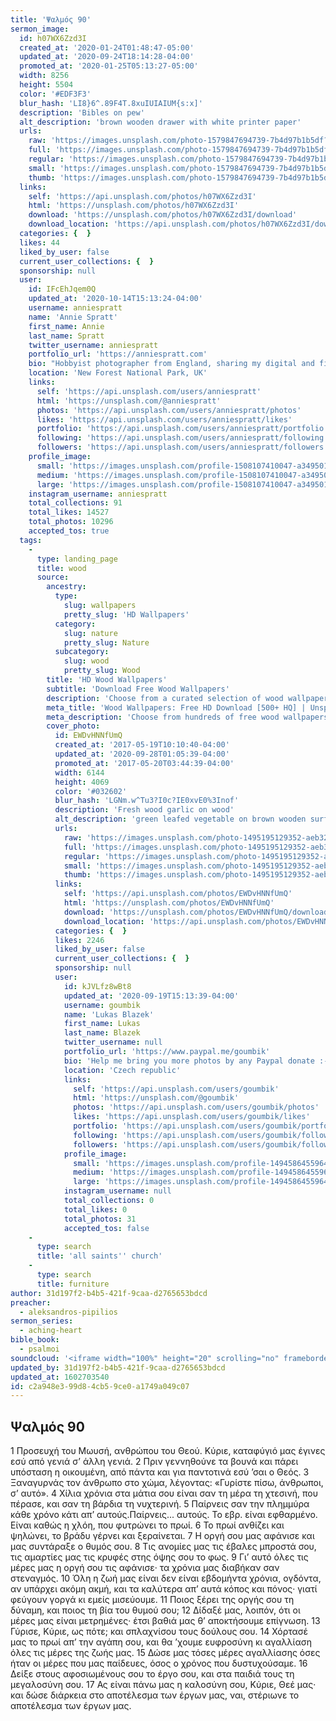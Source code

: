 ```yaml
---
title: 'Ψαλμός 90'
sermon_image:
  id: h07WX6Zzd3I
  created_at: '2020-01-24T01:48:47-05:00'
  updated_at: '2020-09-24T18:14:28-04:00'
  promoted_at: '2020-01-25T05:13:27-05:00'
  width: 8256
  height: 5504
  color: '#EDF3F3'
  blur_hash: 'LI8}6^.89F4T.8xuIUIAIUM{s:x]'
  description: 'Bibles on pew'
  alt_description: 'brown wooden drawer with white printer paper'
  urls:
    raw: 'https://images.unsplash.com/photo-1579847694739-7b4d97b1b5df?ixlib=rb-1.2.1&ixid=eyJhcHBfaWQiOjE2Mzc0OX0'
    full: 'https://images.unsplash.com/photo-1579847694739-7b4d97b1b5df?ixlib=rb-1.2.1&q=85&fm=jpg&crop=entropy&cs=srgb&ixid=eyJhcHBfaWQiOjE2Mzc0OX0'
    regular: 'https://images.unsplash.com/photo-1579847694739-7b4d97b1b5df?ixlib=rb-1.2.1&q=80&fm=jpg&crop=entropy&cs=tinysrgb&w=1080&fit=max&ixid=eyJhcHBfaWQiOjE2Mzc0OX0'
    small: 'https://images.unsplash.com/photo-1579847694739-7b4d97b1b5df?ixlib=rb-1.2.1&q=80&fm=jpg&crop=entropy&cs=tinysrgb&w=400&fit=max&ixid=eyJhcHBfaWQiOjE2Mzc0OX0'
    thumb: 'https://images.unsplash.com/photo-1579847694739-7b4d97b1b5df?ixlib=rb-1.2.1&q=80&fm=jpg&crop=entropy&cs=tinysrgb&w=200&fit=max&ixid=eyJhcHBfaWQiOjE2Mzc0OX0'
  links:
    self: 'https://api.unsplash.com/photos/h07WX6Zzd3I'
    html: 'https://unsplash.com/photos/h07WX6Zzd3I'
    download: 'https://unsplash.com/photos/h07WX6Zzd3I/download'
    download_location: 'https://api.unsplash.com/photos/h07WX6Zzd3I/download'
  categories: {  }
  likes: 44
  liked_by_user: false
  current_user_collections: {  }
  sponsorship: null
  user:
    id: IFcEhJqem0Q
    updated_at: '2020-10-14T15:13:24-04:00'
    username: anniespratt
    name: 'Annie Spratt'
    first_name: Annie
    last_name: Spratt
    twitter_username: anniespratt
    portfolio_url: 'https://anniespratt.com'
    bio: "Hobbyist photographer from England, sharing my digital and film photos along with vintage slide scans.  \r\nClick the 'Collections' tab below to view my images in handy folders 💛"
    location: 'New Forest National Park, UK'
    links:
      self: 'https://api.unsplash.com/users/anniespratt'
      html: 'https://unsplash.com/@anniespratt'
      photos: 'https://api.unsplash.com/users/anniespratt/photos'
      likes: 'https://api.unsplash.com/users/anniespratt/likes'
      portfolio: 'https://api.unsplash.com/users/anniespratt/portfolio'
      following: 'https://api.unsplash.com/users/anniespratt/following'
      followers: 'https://api.unsplash.com/users/anniespratt/followers'
    profile_image:
      small: 'https://images.unsplash.com/profile-1508107410047-a34950174b6b?ixlib=rb-1.2.1&q=80&fm=jpg&crop=faces&cs=tinysrgb&fit=crop&h=32&w=32'
      medium: 'https://images.unsplash.com/profile-1508107410047-a34950174b6b?ixlib=rb-1.2.1&q=80&fm=jpg&crop=faces&cs=tinysrgb&fit=crop&h=64&w=64'
      large: 'https://images.unsplash.com/profile-1508107410047-a34950174b6b?ixlib=rb-1.2.1&q=80&fm=jpg&crop=faces&cs=tinysrgb&fit=crop&h=128&w=128'
    instagram_username: anniespratt
    total_collections: 91
    total_likes: 14527
    total_photos: 10296
    accepted_tos: true
  tags:
    -
      type: landing_page
      title: wood
      source:
        ancestry:
          type:
            slug: wallpapers
            pretty_slug: 'HD Wallpapers'
          category:
            slug: nature
            pretty_slug: Nature
          subcategory:
            slug: wood
            pretty_slug: Wood
        title: 'HD Wood Wallpapers'
        subtitle: 'Download Free Wood Wallpapers'
        description: 'Choose from a curated selection of wood wallpapers for your mobile and desktop screens. Always free on Unsplash.'
        meta_title: 'Wood Wallpapers: Free HD Download [500+ HQ] | Unsplash'
        meta_description: 'Choose from hundreds of free wood wallpapers. Download HD wallpapers for free on Unsplash.'
        cover_photo:
          id: EWDvHNNfUmQ
          created_at: '2017-05-19T10:10:40-04:00'
          updated_at: '2020-09-28T01:05:39-04:00'
          promoted_at: '2017-05-20T03:44:39-04:00'
          width: 6144
          height: 4069
          color: '#032602'
          blur_hash: 'LGNm.w^Tu3?I0c?IE0xvE0%3Inof'
          description: 'Fresh wood garlic on wood'
          alt_description: 'green leafed vegetable on brown wooden surface'
          urls:
            raw: 'https://images.unsplash.com/photo-1495195129352-aeb325a55b65?ixlib=rb-1.2.1'
            full: 'https://images.unsplash.com/photo-1495195129352-aeb325a55b65?ixlib=rb-1.2.1&q=85&fm=jpg&crop=entropy&cs=srgb'
            regular: 'https://images.unsplash.com/photo-1495195129352-aeb325a55b65?ixlib=rb-1.2.1&q=80&fm=jpg&crop=entropy&cs=tinysrgb&w=1080&fit=max'
            small: 'https://images.unsplash.com/photo-1495195129352-aeb325a55b65?ixlib=rb-1.2.1&q=80&fm=jpg&crop=entropy&cs=tinysrgb&w=400&fit=max'
            thumb: 'https://images.unsplash.com/photo-1495195129352-aeb325a55b65?ixlib=rb-1.2.1&q=80&fm=jpg&crop=entropy&cs=tinysrgb&w=200&fit=max'
          links:
            self: 'https://api.unsplash.com/photos/EWDvHNNfUmQ'
            html: 'https://unsplash.com/photos/EWDvHNNfUmQ'
            download: 'https://unsplash.com/photos/EWDvHNNfUmQ/download'
            download_location: 'https://api.unsplash.com/photos/EWDvHNNfUmQ/download'
          categories: {  }
          likes: 2246
          liked_by_user: false
          current_user_collections: {  }
          sponsorship: null
          user:
            id: kJVLfz8wBt8
            updated_at: '2020-09-19T15:13:39-04:00'
            username: goumbik
            name: 'Lukas Blazek'
            first_name: Lukas
            last_name: Blazek
            twitter_username: null
            portfolio_url: 'https://www.paypal.me/goumbik'
            bio: 'Help me bring you more photos by any Paypal donate :-)'
            location: 'Czech republic'
            links:
              self: 'https://api.unsplash.com/users/goumbik'
              html: 'https://unsplash.com/@goumbik'
              photos: 'https://api.unsplash.com/users/goumbik/photos'
              likes: 'https://api.unsplash.com/users/goumbik/likes'
              portfolio: 'https://api.unsplash.com/users/goumbik/portfolio'
              following: 'https://api.unsplash.com/users/goumbik/following'
              followers: 'https://api.unsplash.com/users/goumbik/followers'
            profile_image:
              small: 'https://images.unsplash.com/profile-1494586455964-faceafd44a6f?ixlib=rb-1.2.1&q=80&fm=jpg&crop=faces&cs=tinysrgb&fit=crop&h=32&w=32'
              medium: 'https://images.unsplash.com/profile-1494586455964-faceafd44a6f?ixlib=rb-1.2.1&q=80&fm=jpg&crop=faces&cs=tinysrgb&fit=crop&h=64&w=64'
              large: 'https://images.unsplash.com/profile-1494586455964-faceafd44a6f?ixlib=rb-1.2.1&q=80&fm=jpg&crop=faces&cs=tinysrgb&fit=crop&h=128&w=128'
            instagram_username: null
            total_collections: 0
            total_likes: 0
            total_photos: 31
            accepted_tos: false
    -
      type: search
      title: 'all saints'' church'
    -
      type: search
      title: furniture
author: 31d197f2-b4b5-421f-9caa-d2765653bdcd
preacher:
  - aleksandros-pipilios
sermon_series:
  - aching-heart
bible_book:
  - psalmoi
soundcloud: '<iframe width="100%" height="20" scrolling="no" frameborder="no" allow="autoplay" src="https://w.soundcloud.com/player/?url=https%3A//api.soundcloud.com/tracks/704556937%3Fsecret_token%3Ds-6SJTk&color=%23ff5500&inverse=false&auto_play=false&show_user=true"></iframe>'
updated_by: 31d197f2-b4b5-421f-9caa-d2765653bdcd
updated_at: 1602703540
id: c2a948e3-99d8-4cb5-9ce0-a1749a049c07
---
```

## Ψαλμός 90

1 Προσευχή του Μωυσή, ανθρώπου του Θεού.
Κύριε, καταφύγιό μας έγινες εσύ
από γενιά σ’ άλλη γενιά.
2 Πριν γεννηθούνε τα βουνά
και πάρει υπόσταση η οικουμένη,
από πάντα και για παντοτινά
εσύ ’σαι ο Θεός.
3 Ξαναγυρνάς τον άνθρωπο στο χώμα,
λέγοντας:
«Γυρίστε πίσω, άνθρωποι, σ’ αυτό».
4 Χίλια χρόνια
στα μάτια σου είναι σαν τη μέρα τη χτεσινή,
που πέρασε,
και σαν τη βάρδια τη νυχτερινή.
5 Παίρνεις σαν την πλημμύρα κάθε χρόνο κάτι απ’ αυτούς.Παίρνεις... αυτούς. Το εβρ. είναι εφθαρμένο.
Είναι καθώς η χλόη, που φυτρώνει το πρωί.
6 Το πρωί ανθίζει και ψηλώνει,
το βράδυ γέρνει και ξεραίνεται.
7 Η οργή σου μας αφάνισε
και μας συντάραξε ο θυμός σου.
8 Τις ανομίες μας τις έβαλες μπροστά σου,
τις αμαρτίες μας τις κρυφές
στης όψης σου το φως.
9 Γι’ αυτό όλες τις μέρες μας
η οργή σου τις αφάνισε·
τα χρόνια μας διαβήκαν
σαν στεναγμός.
10 Όλη η ζωή μας είναι δεν είναι εβδομήντα χρόνια,
ογδόντα, αν υπάρχει ακόμη ακμή,
και τα καλύτερα απ’ αυτά κόπος και πόνος·
γιατί φεύγουν γοργά κι εμείς μισεύουμε.
11 Ποιος ξέρει της οργής σου τη δύναμη,
και ποιος τη βία του θυμού σου;
12 Δίδαξέ μας, λοιπόν, ότι οι μέρες μας είναι μετρημένες·
έτσι βαθιά μας θ’ αποκτήσουμε επίγνωση.
13 Γύρισε, Κύριε,
ως πότε;
και σπλαχνίσου τους δούλους σου.
14 Χόρτασέ μας το πρωί απ’ την αγάπη σου,
και θα ’χουμε ευφροσύνη κι αγαλλίαση
όλες τις μέρες της ζωής μας.
15 Δώσε μας τόσες μέρες αγαλλίασης
όσες ήταν οι μέρες που μας παίδευες,
όσος ο χρόνος που δυστυχούσαμε.
16 Δείξε στους αφοσιωμένους σου το έργο σου,
και στα παιδιά τους τη μεγαλοσύνη σου.
17 Ας είναι πάνω μας η καλοσύνη σου,
Κύριε, Θεέ μας·
και δώσε διάρκεια στο αποτέλεσμα των έργων μας,
ναι, στέριωνε το αποτέλεσμα των έργων μας.